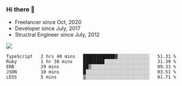 ### Hi there 👋

- Freelancer since Oct, 2020
- Developer since July, 2017
- Structral Engineer since July, 2012

<img src="https://github-readme-stats.vercel.app/api?username=an-lee&show_icons=true&icon_color=0366d6&text_color=24292e&bg_color=ffffff&hide_title=true" />

<!--START_SECTION:waka-->
```text
TypeScript   2 hrs 40 mins   ████████████▓░░░░░░░░░░░░   51.31 % 
Ruby         1 hr 38 mins    ████████░░░░░░░░░░░░░░░░░   31.39 % 
ERB          29 mins         ██▒░░░░░░░░░░░░░░░░░░░░░░   09.33 % 
JSON         10 mins         █░░░░░░░░░░░░░░░░░░░░░░░░   03.51 % 
LESS         5 mins          ▒░░░░░░░░░░░░░░░░░░░░░░░░   01.71 % 
```
<!--END_SECTION:waka-->
